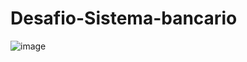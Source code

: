 # Desafio-Sistema-bancario

![image](https://github.com/user-attachments/assets/3cc28834-0dbe-4d20-bb8e-e3eb2637dbe2)
